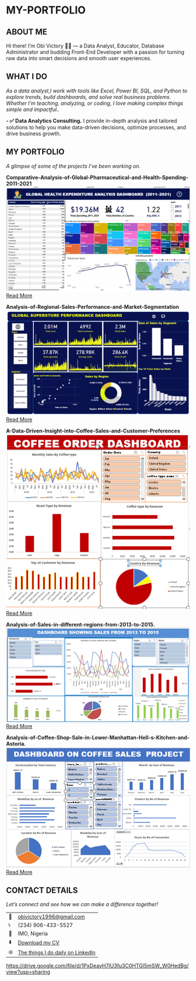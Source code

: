 # MY-PORTFOLIO
<!--Section 1: Introduce your self-->
## ABOUT ME

Hi there! I’m Obi Victory 👨‍💻 — a Data Analyst, Educator, Database Administrator and budding Front-End Developer with a passion for turning raw data into smart decisions and smooth user experiences. 


<!--Mention your top/relevant skills here - core and soft skills-->
## WHAT I DO

*As a data analyst,I work with tools like Excel, Power BI, SQL, and Python to explore trends, build dashboards, and solve real business problems. Whether I’m teaching, analyzing, or coding, I love making complex things simple and impactful..*

**- ✅ Data Analytics Consulting.**
I provide in-depth analysis and tailored solutions to help you make data-driven decisions, optimize processes, and drive business growth. 

<!--Section 2: List 3-4 key projects-->
## MY PORTFOLIO 

*A glimpse of some of the projects I've been working on.*

**Comparative-Analysis-of-Global-Pharmaceutical-and-Health-Spending-2011-2021**
![dash1](dash1.png)
[Read More](https://github.com/ovictory1996/Comparative-Analysis-of-Global-Pharmaceutical-and-Health-Spending-2011-2021-)

**Analysis-of-Regional-Sales-Performance-and-Market-Segmentation**
![globals](globals.png)
[Read More](https://github.com/ovictory1996/Analysis-of-Regional-Sales-Performance-and-Market-Segmentation-)


**A-Data-Driven-Insight-into-Coffee-Sales-and-Customer-Preferences**
![Sales](visual.PNG)
[Read More](https://github.com/ovictory1996/A-Data-Driven-Insight-into-Coffee-Sales-and-Customer-Preferences)

**Analysis-of-Sales-in-different-regions-from-2013-to-2015.**
![Sales](SALES_DASHBOAD.PNG)
[Read More](https://github.com/ovictory1996/Analysis-of-Sales-in-different-regions-from-2013-to-2015)

**Analysis-of-Coffee-Shop-Sale-in-Lower-Manhattan-Hell-s-Kitchen-and-Astoria.**
![Coffee](coffee_sales_Dashboard.PNG)
[Read More](https://github.com/ovictory1996/Analysis-of-Coffee-Shop-Sale-in-Lower-Manhattan-Hell-s-Kitchen-and-Astoria)

## CONTACT DETAILS

*Let’s connect and see how we can make a difference together!*
<table>
  <tbody>
    <tr>
      <td>📧</td>
      <td><a href="mailto:obivictory1996@gmail.com">obivictory1996@gmail.com</a></td>
    </tr>
    <tr>
      <td>📞</td>
      <td>(234) 906-433-5527</td>
    </tr>
    <tr>
      <td>📍</td>
      <td>IMO, Nigeria</td>
    </tr>
    <tr>
      <td>⬇️</td>
      <td><a href=" https://drive.google.com/file/d/1PxDeayH7IU3fu3C0HTGl5mSW_W0HedBg/view?usp=sharing">Download my CV</a></td>
    </tr>
    <tr>
      <td>🌐</td>
      <td><a href="https://linkedin.com/in/victory-obi-3a165b1a0">The things I do daily on LinkedIn</a></td>
    </tr>
  </tbody>
</table>

   https://drive.google.com/file/d/1PxDeayH7IU3fu3C0HTGl5mSW_W0HedBg/view?usp=sharing




